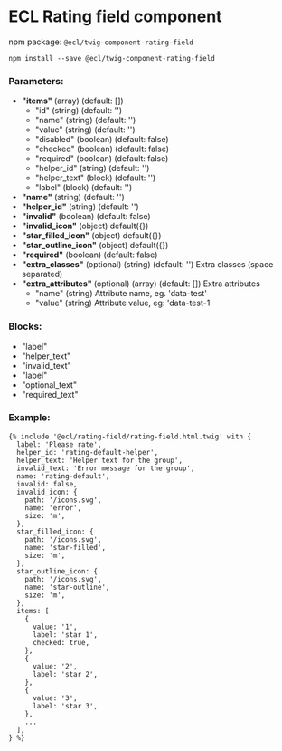 # ECL Rating field component

npm package: `@ecl/twig-component-rating-field`

```shell
npm install --save @ecl/twig-component-rating-field
```

### Parameters:

- **"items"** (array) (default: [])
  - "id" (string) (default: '')
  - "name" (string) (default: '')
  - "value" (string) (default: '')
  - "disabled" (boolean) (default: false)
  - "checked" (boolean) (default: false)
  - "required" (boolean) (default: false)
  - "helper_id" (string) (default: '')
  - "helper_text" (block) (default: '')
  - "label" (block) (default: '')
- **"name"** (string) (default: '')
- **"helper_id"** (string) (default: '')
- **"invalid"** (boolean) (default: false)
- **"invalid_icon"** (object) default({})
- **"star_filled_icon"** (object) default({})
- **"star_outline_icon"** (object) default({})
- **"required"** (boolean) (default: false)
- **"extra_classes"** (optional) (string) (default: '') Extra classes (space separated)
- **"extra_attributes"** (optional) (array) (default: []) Extra attributes
  - "name" (string) Attribute name, eg. 'data-test'
  - "value" (string) Attribute value, eg: 'data-test-1'

### Blocks:

- "label"
- "helper_text"
- "invalid_text"
- "label"
- "optional_text"
- "required_text"

### Example:

<!-- prettier-ignore -->
```twig
{% include '@ecl/rating-field/rating-field.html.twig' with { 
  label: 'Please rate', 
  helper_id: 'rating-default-helper', 
  helper_text: 'Helper text for the group', 
  invalid_text: 'Error message for the group', 
  name: 'rating-default', 
  invalid: false, 
  invalid_icon: { 
    path: '/icons.svg', 
    name: 'error', 
    size: 'm', 
  }, 
  star_filled_icon: { 
    path: '/icons.svg', 
    name: 'star-filled', 
    size: 'm', 
  }, 
  star_outline_icon: { 
    path: '/icons.svg', 
    name: 'star-outline', 
    size: 'm', 
  }, 
  items: [ 
    { 
      value: '1', 
      label: 'star 1', 
      checked: true, 
    }, 
    { 
      value: '2', 
      label: 'star 2', 
    }, 
    { 
      value: '3', 
      label: 'star 3', 
    }, 
    ... 
  ], 
} %}
```
